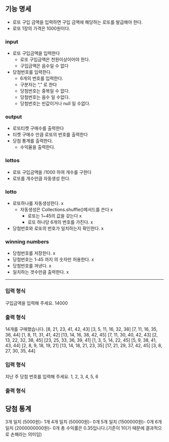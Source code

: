 ## 기능 명세
* 로또 구입 금액을 입력하면 구입 금액에 해당하는 로또를 발급해야 한다.
* 로또 1장의 가격은 1000원이다.

### input
* 로또 구입금액을 입력한다
    * 로또 구입금액은 천원이상이어야 한다.
    * 구입금액은 음수일 수 없다
* 당첨번호를 입력한다.
    * 6개의 번호를 입력한다.
    * 구분자는 “,” 로 한다
    * 당첨번호는 중복일 수 없다.
    * 당첨번호는 음수 일 수없다.
    * 당첨번호는 빈값이거나 null 일 수없다.

### output
* 로또티켓 구매수를 출력한다
* 티켓 구매수 만큼 로또의 번호를 출력한다
* 당첨 통계를 출력한다.
  * 수익율을 출력한다.

### lottos
* 로또 구입금액을 /1000 하여 개수를 구한다
* 로또를 개수만큼 자동생성 한다.

### lotto
* 로또하나를 자동생성한다. x
    * 자동생성은 Collections.shuffle()메서드를 쓴다 x
        * 로또는 1~45의 값을 갖는다 x
        * 로또 하나당 6개의 번호를 가진다. x
* 당첨번호와 로또의 번호가 일치하는지 확인한다. x


### winning numbers
* 당첨번호를 저장한다. x
* 당첨번호는 1-45 까지 의 숫자만 허용한다. x
* 당첨번호를 꺼낸다. x
* 일치하는 갯수만큼 출력한다. x


---
### 입력 형식
구입금액을 입력해 주세요.
14000

### 출력 형식
14개를 구매했습니다.
[8, 21, 23, 41, 42, 43]
[3, 5, 11, 16, 32, 38]
[7, 11, 16, 35, 36, 44]
[1, 8, 11, 31, 41, 42]
[13, 14, 16, 38, 42, 45]
[7, 11, 30, 40, 42, 43]
[2, 13, 22, 32, 38, 45]
[23, 25, 33, 36, 39, 41]
[1, 3, 5, 14, 22, 45]
[5, 9, 38, 41, 43, 44]
[2, 8, 9, 18, 19, 21]
[13, 14, 18, 21, 23, 35]
[17, 21, 29, 37, 42, 45]
[3, 8, 27, 30, 35, 44]

### 입력 형식
지난 주 당첨 번호를 입력해 주세요.
1, 2, 3, 4, 5, 6

### 출력 형식
당첨 통계
---------
3개 일치 (5000원)- 1개
4개 일치 (50000원)- 0개
5개 일치 (1500000원)- 0개
6개 일치 (2000000000원)- 0개
총 수익률은 0.35입니다.(기준이 1이기 때문에 결과적으로 손해라는 의미임)